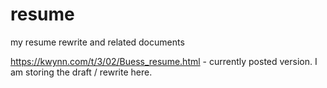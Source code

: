 # resume
my resume rewrite and related documents

https://kwynn.com/t/3/02/Buess_resume.html - currently posted version.  I am storing the draft / rewrite here.
